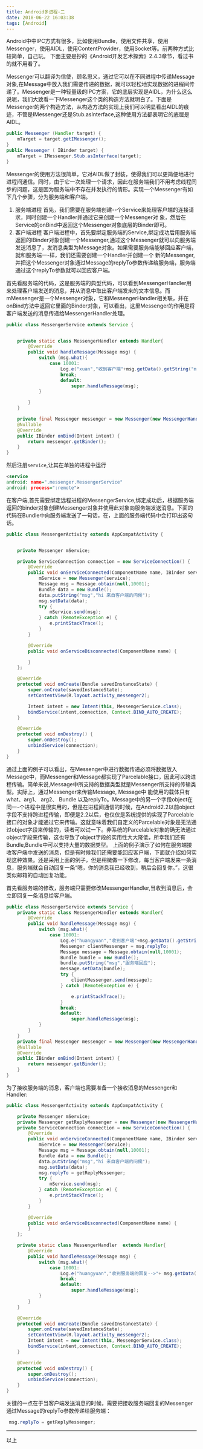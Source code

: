```yaml
---
title: Android多进程-二
date: 2018-06-22 16:03:38
tags: [Android]
---
```

Android中中IPC方式有很多，比如使用Bundle，使用文件共享，使用Messenger，使用AIDL，使用ContentProvider，使用Socket等。前两种方式比较简单，自己玩。
下面主要是抄的《Android开发艺术探索》2.4.3章节，看过书的就不用看了。
<!-- more -->
Messenger可以翻译为信使，顾名思义，通过它可以在不同进程中传递Message对象,在Message中放入我们需要传递的数据，就可以轻松地实现数据的进程间传递了。Messenger是一种轻量级的IPC方案，它的底层实现是AIDL，为什么这么说呢，我们大致看一下Messenger这个类的构造方法就明白了。下面是Messenger的两个构造方法，从构造方法的实现上我们可以明显看出AIDL的痕迹，不管是IMessenger还是Stub.asInterface,这种使用方法都表明它的底层是AIDL。
``` java
public Messenger (Handler target) {
    mTarget = target.getIMessenger();
}
public Messenger ( IBinder target) {
    mTarget = IMessenger.Stub.asInterface(target);
}
```
Messenger的使用方法很简单，它对AIDL做了封装，使得我们可以更简便地进行进程间通信。同时，由于它一次处理一个请求，因此在服务端我们不用考虑线程同步的问题，这是因为服务端中不存在并发执行的情形。实现一个Messenger有如下几个步骤，分为服务端和客户端。

1. 服务端进程
首先，我们需要在服务端创建--个Service来处理客户端的连接请求，同时创建一个Handler并通过它来创建一个Messenger对 象，然后在Service的onBind中返回这个Messenger对象底层的Binder即可。
2. 客户端进程
客户端进程中，首先要绑定服务端的Service,绑定成功后用服务端返回的IBinder对象创建一个Messenger,通过这个Messenger就可以向服务端发送消息了，发消息类型为Message对象。如果需要服务端能够回应客户端，就和服务端一-样，我们还需要创建一个Handler并创建一个 新的Messenger,并把这个Messenger对象通过Message的replyTo参数传递给服务端，服务端通过这个replyTo参数就可以回应客户端。

首先看服务端的代码，这是服务端的典型代码，可以看到MessengerHandler用来处理客户端发送的消息，并从消息中取出客户端发来的文本信息。而mMessenger是一个Messenger对象，它和MessengerHandler相关联，并在onBind方法中返回它里面的Binder对象，可以看出，这里Messenger的作用是将客户端发送的消息传递给MessengerHandler处理。

``` java
public class MessengerService extends Service {


    private static class MessengerHandler extends Handler{
        @Override
        public void handleMessage(Message msg) {
            switch (msg.what){
                case 10001:
                    Log.e("xuan","收到客户端"+msg.getData().getString("msg"));
                    break;
                    default:
                        super.handleMessage(msg);
            }

        }
    }

    private final Messenger messenger = new Messenger(new MessengerHandler());
    @Nullable
    @Override
    public IBinder onBind(Intent intent) {
        return messenger.getBinder();
    }
}

```
然后注册`service`,让其在单独的进程中运行
``` xml
<service
android: name=".messenger.MessengerService"
android: process=":remote">
```
在客户端,首先需要绑定远程进程的MessengerService,绑定成功后，根据服务端返回的binder对象创建Messenger对象并使用此对象向服务端发送消息。下面的代码在Bundle中向服务端发送了一句话，在，上面的服务端代码中会打印出这句话。

``` java
public class MessengerActivity extends AppCompatActivity {


    private Messenger mService;

    private ServiceConnection connection = new ServiceConnection() {
        @Override
        public void onServiceConnected(ComponentName name, IBinder service) {
            mService = new Messenger(service);
            Message msg = Message.obtain(null,10001);
            Bundle data = new Bundle();
            data.putString("msg","hi 来自客户端的问候");
            msg.setData(data);
            try {
                mService.send(msg);
            } catch (RemoteException e) {
                e.printStackTrace();
            }
        }

        @Override
        public void onServiceDisconnected(ComponentName name) {

        }
    };

    @Override
    protected void onCreate(Bundle savedInstanceState) {
        super.onCreate(savedInstanceState);
        setContentView(R.layout.activity_messenger2);

        Intent intent = new Intent(this, MessengerService.class);
        bindService(intent,connection, Context.BIND_AUTO_CREATE);
    }

    @Override
    protected void onDestroy() {
        super.onDestroy();
        unbindService(connection);
    }
}

```

通过上面的例子可以看出，在Messenger中进行数据传递必须将数据放入Message中，而Messenger和Message都实现了Parcelable接口，因此可以跨进程传输。简单来说,Message中所支持的数据类型就是Messenger所支持的传输类型。实际上，通过Messenger来传输Message, Message中 能使用的载体只有what、arg1、 arg2、 Bundle 以及replyTo。Message中的另一个字段object在同一-个进程中是很实用的，但是在进程间通信的时候，在Android2.2以前object字段不支持跨进程传输，即便是2.2以后，也仅仅是系统提供的实现了Parcelable接口的对象才能通过它来传输。这就意味着我们自定义的Parcelable对象是无法通过object字段来传输的，读者可以试一下。非系统的Parcelable对象的确无法通过object字段来传输，这也导致了object字段的实用性大大降低，所幸我们还有Bundle,Bundle中可以支持大量的数据类型。
上面的例子演示了如何在服务端接收客户端中发送的消息，但是有时候我们还需要能回应客户端，下面就介绍如何实现这种效果。还是采用上面的例子，但是稍微做一下修改，每当客户端发来一条消息，服务端就会自动回复一条“嗯，你的消息我已经收到，稍后会回复你。”，这很类似邮箱的自动回复功能。

首先看服务端的修改，服务端只需要修改MessengerHandler,当收到消息后，会立即回复一条消息给客户端。

``` java
public class MessengerService extends Service {
    private static class MessengerHandler extends Handler{
        @Override
        public void handleMessage(Message msg) {
            switch (msg.what){
                case 10001:
                    Log.e("huangyuan","收到客户端"+msg.getData().getString("msg"));
                    Messenger clientMessenger = msg.replyTo;
                    Message message = Message.obtain(null,10001);
                    Bundle bundle = new Bundle();
                    bundle.putString("msg","服务端回应");
                    message.setData(bundle);
                    try {
                        clientMessenger.send(message);
                    } catch (RemoteException e) {

                        e.printStackTrace();
                    }
                    break;
                    default:
                        super.handleMessage(msg);
            }
        }
    }
    private final Messenger messenger = new Messenger(new MessengerHandler());
    @Nullable
    @Override
    public IBinder onBind(Intent intent) {
        return messenger.getBinder();
    }
}

```

为了接收服务端的消息，客户端也需要准备一个接收消息的Messenger和Handler:
``` java
public class MessengerActivity extends AppCompatActivity {

    private Messenger mService;
    private Messenger getReplyMessenger = new Messenger(new MessengerHandler());
    private ServiceConnection connection = new ServiceConnection() {
        @Override
        public void onServiceConnected(ComponentName name, IBinder service) {
            mService = new Messenger(service);
            Message msg = Message.obtain(null,10001);
            Bundle data = new Bundle();
            data.putString("msg","hi 来自客户端的问候");
            msg.setData(data);
            msg.replyTo = getReplyMessenger;
            try {
                mService.send(msg);
            } catch (RemoteException e) {
                e.printStackTrace();
            }
        }

        @Override
        public void onServiceDisconnected(ComponentName name) {
        }
    };

    private static class MessengerHandler  extends Handler{
        @Override
        public void handleMessage(Message msg) {
            switch (msg.what){
                case 10001:
                    Log.e("huangyuan","收到服务端的回复-->"+ msg.getData().get("msg"));
                    break;
                    default:
                        super.handleMessage(msg);
            }
        }
    }

    @Override
    protected void onCreate(Bundle savedInstanceState) {
        super.onCreate(savedInstanceState);
        setContentView(R.layout.activity_messenger2);
        Intent intent = new Intent(this, MessengerService.class);
        bindService(intent,connection, Context.BIND_AUTO_CREATE);
    }

    @Override
    protected void onDestroy() {
        super.onDestroy();
        unbindService(connection);
    }
}

```
关键的一点在于当客户端发送消息的时候，需要把接收服务端回复的Messenger通过Message的replyTo参数传递给服务端：
``` java
 msg.replyTo = getReplyMessenger;
```

----
以上
